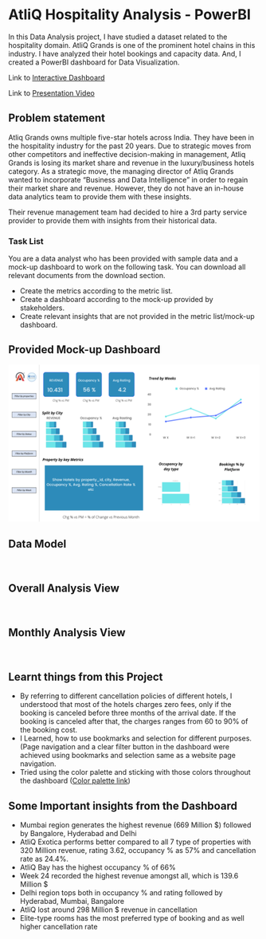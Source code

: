 # AtliQ Hospitality Analysis - PowerBI
In this Data Analysis project, I have studied a dataset related to the hospitality domain. AtliQ Grands is one of the prominent hotel chains in this industry. I have analyzed their hotel bookings and capacity data. And, I created a PowerBI dashboard for Data Visualization.

Link to [Interactive Dashboard]()

Link to [Presentation Video]()

## Problem statement

Atliq Grands owns multiple five-star hotels across India. They have been in the hospitality industry for the past 20 years. Due to strategic moves from other competitors and ineffective decision-making in management, Atliq Grands is losing its market share and revenue in the luxury/business hotels category. As a strategic move, the managing director of Atliq Grands wanted to incorporate “Business and Data Intelligence” in order to regain their market share and revenue. However, they do not have an in-house data analytics team to provide them with these insights.

Their revenue management team had decided to hire a 3rd party service provider to provide them with insights from their historical data.

### Task List

You are a data analyst who has been provided with sample data and a mock-up dashboard to work on the following task. You can download all relevant documents from the download section.

- Create the metrics according to the metric list. 
- Create a dashboard according to the mock-up provided by stakeholders. 
- Create relevant insights that are not provided in the metric list/mock-up dashboard.

## Provided Mock-up Dashboard
<p align="center">
    <img src="https://github.com/Naveen-S6/AtliQ_Hospitality_Analysis_PowerBI/blob/main/Dataset/mock%20up%20dashboard_atliq%20grands.png" width="600">
</p>


## Data Model

<p align="center">
    <img src='' height="400">
</p>


## Overall Analysis View

<p align="center">
    <img src='' width="600">
</p>

## Monthly Analysis View

<p align="center">
    <img src='' width="600">
</p>

## Learnt things from this Project 
- By referring to different cancellation policies of different hotels, I understood that most of the hotels charges zero fees, only if the booking is canceled before three months of the arrival date. If the booking is canceled after that, the charges ranges from 60 to 90% of the booking cost.
- I Learned, how to use bookmarks and selection for different purposes. (Page navigation and a clear filter button in the dashboard were achieved using bookmarks and selection same as a website page navigation.
- Tried using the color palette and sticking with those colors throughout the dashboard ([Color palette link](https://colorhunt.co/palette/0766ad29adb2c5e898f3f3f3))

## Some Important insights from the Dashboard

- Mumbai region generates the highest revenue (669 Million $) followed by Bangalore, Hyderabad and Delhi
- AtliQ Exotica performs better compared to all 7 type of properties with 320 Million revenue, rating 3.62, occupancy % as 57% and cancellation rate as 24.4%.
- AtliQ Bay has the highest occupancy % of 66%
- Week 24 recorded the highest revenue amongst all, which is 139.6 Million $
- Delhi region tops both in occupancy % and rating followed by Hyderabad, Mumbai, Bangalore
- AtliQ lost around 298 Million $ revenue in cancellation 
- Elite-type rooms has the most preferred type of booking and as well higher cancellation rate
